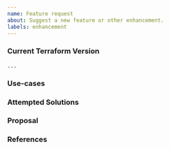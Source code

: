 ```yaml
---
name: Feature request
about: Suggest a new feature or other enhancement.
labels: enhancement
---
```


<!--
Hi there,

Thank you for opening an issue. Please note that we try to keep the issue tracker reserved for bug reports and feature requests. For general usage questions, please see the documentation.

-->

### Current Terraform Version
<!---
Run `terraform version` to show the version, and paste the result between the ``` marks below.

If you are not running the latest version of Terraform, please try upgrading because your issue may have already been fixed.
-->

```
...
```

### Use-cases
<!---
In order to properly evaluate a feature request, it is necessary to understand the use-cases for it.

Please describe below the _end goal_ you are trying to achieve that has led you to request this feature.

Please keep this section focused on the problem and not on the suggested solution. We'll get to that in a moment, below!
-->

### Attempted Solutions
<!---
If you've already tried to solve the problem within Terraform's existing features and found a limitation that prevented you from succeeding, please describe it below in as much detail as possible.

Ideally, this would include real configuration snippets that you tried, real Terraform command lines you ran, and what results you got in each case.

Please remove any sensitive information such as passwords before sharing configuration snippets and command lines.
--->

### Proposal
<!---
If you have an idea for a way to address the problem via a change to Terraform module, please describe it below.

In this section, it's helpful to include specific examples of how what you are suggesting might look in configuration files, or on the command line, since that allows us to understand the full picture of what you are proposing.

If you're not sure of some details, don't worry! When we evaluate the feature request we may suggest modifications.
-->

### References
<!--
Are there any other GitHub issues, whether open or closed, that are related to the problem you've described above or to the suggested solution? If so, please create a list below that mentions each of them. For example:

- #6017

-->